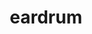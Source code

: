 ---
title: "eardrum"
alias: 
type: biology
subject: biology 
tags:
 - biology
 - sense_organs
created: 2023.01.09 11:15
created_by: Ádám
draft: true
---